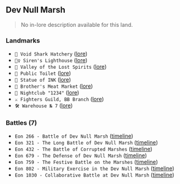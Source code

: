 ## Dev Null Marsh
> No in-lore description available for this land.

### Landmarks
- `🦈 Void Shark Hatchery` ([lore](<https://zeithalt.github.io//r/void_shark_hatchery.html>))
- `🧜‍♀️ Siren's Lighthouse` ([lore](<https://zeithalt.github.io//r/sirens_lighthouse.html>))
- `👻️ Valley of the Lost Spirits` ([lore](<https://zeithalt.github.io//r/valley_of_lost_spirits.html>))
- `🚽️ Public Toilet` ([lore](<https://zeithalt.github.io//r/public_toilet.html>))
- `🗽️ Statue of INK` ([lore](<https://zeithalt.github.io//r/statue_of_ink.html>))
- `🥩️ Brother's Meat Market` ([lore](<https://zeithalt.github.io//r/brothers_meat_market.html>))
- `🪩 Nightclub "1234"` ([lore](<https://zeithalt.github.io//r/nightclub_1234.html>))
- `⚔️ Fighters Guild, BB Branch` ([lore](<https://zeithalt.github.io//r/fighters_guild_bb_branch.html>))
- `🛠️ Warehouse № 7` ([lore](<https://zeithalt.github.io//r/warehouse__7.html>))
### Battles (7)
- `Eon 266 - Battle of Dev Null Marsh` ([timeline](<https://zeithalt.github.io//t/#eon0266>))
- `Eon 321 - The Long Battle of Dev Null Marsh` ([timeline](<https://zeithalt.github.io//t/#eon0321>))
- `Eon 432 - The Battle of Corrupted Marshes` ([timeline](<https://zeithalt.github.io//t/#eon0432>))
- `Eon 679 - The Defense of Dev Null Marsh` ([timeline](<https://zeithalt.github.io//t/#eon0679>))
- `Eon 759 - The Festive Battle on the Marshes` ([timeline](<https://zeithalt.github.io//t/#eon0759>))
- `Eon 802 - Military Exercise in the Dev Null Marsh` ([timeline](<https://zeithalt.github.io//t/#eon0802>))
- `Eon 1030 - Collaborative Battle at Dev Null Marsh` ([timeline](<https://zeithalt.github.io//t/#eon1030>))
